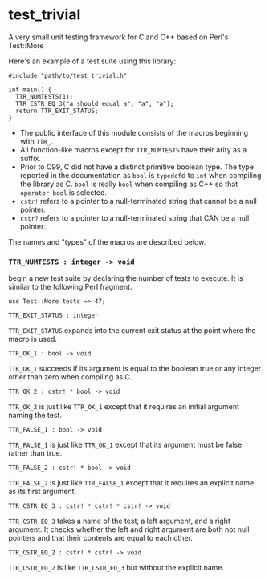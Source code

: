 # test\_trivial

A very small unit testing framework for C and C++ based on Perl's Test::More

Here's an example of a test suite using this library:

```
#include "path/to/test_trivial.h"

int main() {
  TTR_NUMTESTS(1);
  TTR_CSTR_EQ_3("a should equal a", "a", "a");
  return TTR_EXIT_STATUS;
}
```

- The public interface of this module consists of the macros beginning with `TTR_`.
- All function-like macros except for `TTR_NUMTESTS` have their arity as a suffix.
- Prior to C99, C did not have a distinct primitive boolean type. The type reported
in the documentation as `bool` is `typedef`d to `int` when compiling the library
as C. `bool` is really `bool` when compiling as C++ so that `operator bool` is selected.
- `cstr!` refers to a pointer to a null-terminated string that cannot be a null pointer.
- `cstr?` refers to a pointer to a null-terminated string that CAN be a null pointer.

The names and "types" of the macros are described below.

### `TTR_NUMTESTS : integer -> void`

begin a new test suite by declaring the number of tests to execute. It is similar to the following Perl fragment.

```
use Test::More tests => 47;
```

`TTR_EXIT_STATUS : integer`

`TTR_EXIT_STATUS` expands into the current exit status at the point where the macro is used.

`TTR_OK_1 : bool -> void`

`TTR_OK_1` succeeds if its argument is equal to the boolean true or any integer other than zero
when compiling as C.

`TTR_OK_2 : cstr! * bool -> void`

`TTR_OK_2` is just like `TTR_OK_1` except that it requires an initial argument naming the test.

`TTR_FALSE_1 : bool -> void`

`TTR_FALSE_1` is just like `TTR_OK_1` except that its argument must be false rather than true.

`TTR_FALSE_2 : cstr! * bool -> void`

`TTR_FALSE_2` is just like `TTR_FALSE_1` except that it requires an explicit name as its first argument.

`TTR_CSTR_EQ_3 : cstr! * cstr! * cstr! -> void`

`TTR_CSTR_EQ_3` takes a name of the test, a left argument, and a right argument. It checks whether the left and right argument
are both not null pointers and that their contents are equal to each other.

`TTR_CSTR_EQ_2 : cstr! * cstr! -> void`

`TTR_CSTR_EQ_2` is like `TTR_CSTR_EQ_3` but without the explicit name.
